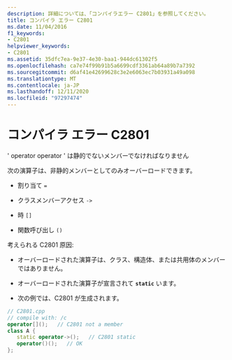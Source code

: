 ```yaml
---
description: 詳細については、「コンパイラエラー C2801」を参照してください。
title: コンパイラ エラー C2801
ms.date: 11/04/2016
f1_keywords:
- C2801
helpviewer_keywords:
- C2801
ms.assetid: 35dfc7ea-9e37-4e30-baa1-944dc61302f5
ms.openlocfilehash: ca7e74f99b91b5a6699cdf3361ab64a89b7a7392
ms.sourcegitcommit: d6af41e42699628c3e2e6063ec7b03931a49a098
ms.translationtype: MT
ms.contentlocale: ja-JP
ms.lasthandoff: 12/11/2020
ms.locfileid: "97297474"
---
```

# <a name="compiler-error-c2801"></a>コンパイラ エラー C2801

' operator operator ' は静的でないメンバーでなければなりません

次の演算子は、非静的メンバーとしてのみオーバーロードできます。

- 割り当て `=`

- クラスメンバーアクセス `->`

- 時 `[]`

- 関数呼び出し `()`

考えられる C2801 原因:

- オーバーロードされた演算子は、クラス、構造体、または共用体のメンバーではありません。

- オーバーロードされた演算子が宣言されて **`static`** います。

- 次の例では、C2801 が生成されます。

```cpp
// C2801.cpp
// compile with: /c
operator[]();   // C2801 not a member
class A {
   static operator->();   // C2801 static
   operator()();   // OK
};
```
